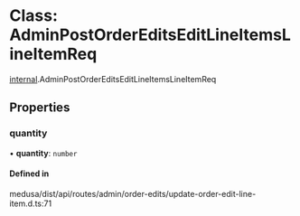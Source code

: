 # Class: AdminPostOrderEditsEditLineItemsLineItemReq

[internal](../modules/internal-13.md).AdminPostOrderEditsEditLineItemsLineItemReq

## Properties

### quantity

• **quantity**: `number`

#### Defined in

medusa/dist/api/routes/admin/order-edits/update-order-edit-line-item.d.ts:71
